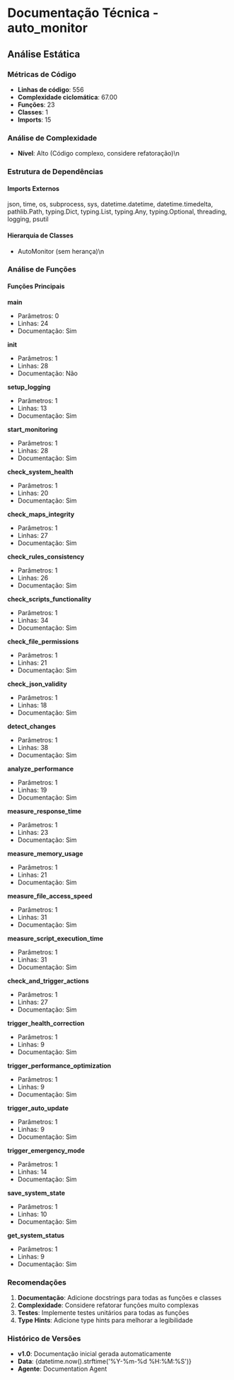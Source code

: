 # Documentação Técnica - auto_monitor

## Análise Estática

### Métricas de Código
- **Linhas de código**: 556
- **Complexidade ciclomática**: 67.00
- **Funções**: 23
- **Classes**: 1
- **Imports**: 15

### Análise de Complexidade
- **Nível**: Alto (Código complexo, considere refatoração)\n
### Estrutura de Dependências

#### Imports Externos
json, time, os, subprocess, sys, datetime.datetime, datetime.timedelta, pathlib.Path, typing.Dict, typing.List, typing.Any, typing.Optional, threading, logging, psutil

#### Hierarquia de Classes
- AutoMonitor (sem herança)\n
### Análise de Funções

#### Funções Principais
**main**
- Parâmetros: 0
- Linhas: 24
- Documentação: Sim

**__init__**
- Parâmetros: 1
- Linhas: 28
- Documentação: Não

**setup_logging**
- Parâmetros: 1
- Linhas: 13
- Documentação: Sim

**start_monitoring**
- Parâmetros: 1
- Linhas: 28
- Documentação: Sim

**check_system_health**
- Parâmetros: 1
- Linhas: 20
- Documentação: Sim

**check_maps_integrity**
- Parâmetros: 1
- Linhas: 27
- Documentação: Sim

**check_rules_consistency**
- Parâmetros: 1
- Linhas: 26
- Documentação: Sim

**check_scripts_functionality**
- Parâmetros: 1
- Linhas: 34
- Documentação: Sim

**check_file_permissions**
- Parâmetros: 1
- Linhas: 21
- Documentação: Sim

**check_json_validity**
- Parâmetros: 1
- Linhas: 18
- Documentação: Sim

**detect_changes**
- Parâmetros: 1
- Linhas: 38
- Documentação: Sim

**analyze_performance**
- Parâmetros: 1
- Linhas: 19
- Documentação: Sim

**measure_response_time**
- Parâmetros: 1
- Linhas: 23
- Documentação: Sim

**measure_memory_usage**
- Parâmetros: 1
- Linhas: 21
- Documentação: Sim

**measure_file_access_speed**
- Parâmetros: 1
- Linhas: 31
- Documentação: Sim

**measure_script_execution_time**
- Parâmetros: 1
- Linhas: 31
- Documentação: Sim

**check_and_trigger_actions**
- Parâmetros: 1
- Linhas: 27
- Documentação: Sim

**trigger_health_correction**
- Parâmetros: 1
- Linhas: 9
- Documentação: Sim

**trigger_performance_optimization**
- Parâmetros: 1
- Linhas: 9
- Documentação: Sim

**trigger_auto_update**
- Parâmetros: 1
- Linhas: 9
- Documentação: Sim

**trigger_emergency_mode**
- Parâmetros: 1
- Linhas: 14
- Documentação: Sim

**save_system_state**
- Parâmetros: 1
- Linhas: 10
- Documentação: Sim

**get_system_status**
- Parâmetros: 1
- Linhas: 9
- Documentação: Sim

### Recomendações

1. **Documentação**: Adicione docstrings para todas as funções e classes
2. **Complexidade**: Considere refatorar funções muito complexas
3. **Testes**: Implemente testes unitários para todas as funções
4. **Type Hints**: Adicione type hints para melhorar a legibilidade

### Histórico de Versões

- **v1.0**: Documentação inicial gerada automaticamente
- **Data**: {datetime.now().strftime('%Y-%m-%d %H:%M:%S')}
- **Agente**: Documentation Agent


